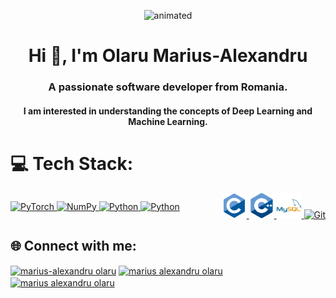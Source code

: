 
<p align="center">
  <img src="https://user-images.githubusercontent.com/116078879/217859308-91cf550b-f186-45d3-adcc-52c72b617ea6.gif" alt="animated" />
</p>

<h1 align="center">Hi 👋, I'm Olaru Marius-Alexandru</h1>
<h3 align="center">A passionate software developer from Romania.</h3>
<h4 align="center"> I am interested in understanding the concepts of Deep Learning and Machine Learning.</h4>

# 💻 Tech Stack:

<div style="display: flex; justify-content: space-between; align-items: center;">
<!--   <div>
    <h4>Experienced:</h4>
  </div> 
-->

  <div>
<!--     <h4>Skillful:</h4> -->
    <a href="https://www.pytorch.org" target="_blank" rel="noreferrer">
      <img src="https://www.vectorlogo.zone/logos/pytorch/pytorch-icon.svg" alt="PyTorch" width="40" height="40"/>
    </a>
    <a href="https://www.numpy.org" target="_blank" rel="noreferrer">
      <img src="https://numpy.org/images/logo.svg" alt="NumPy" width="40" height="40"/>
    </a>
    <a href="https://www.python.org" target="_blank" rel="noreferrer">
      <img src="https://upload.wikimedia.org/wikipedia/commons/thumb/c/c3/Python-logo-notext.svg/800px-Python-logo-notext.svg.png" alt="Python" width="40" height="40"/>
    </a>
    <a href="https://spark.apache.org" target="_blank" rel="noreferrer">
      <img src="https://spark.apache.org/images/spark-logo-rev.svg" alt="Python" width="40" height="40"/>
    </a>
  </div>
    
  <div>
<!--     <h4>Beginner:</h4> -->
    <a href="https://www.cprogramming.com/" target="_blank" rel="noreferrer"> 
      <img src="https://raw.githubusercontent.com/devicons/devicon/master/icons/c/c-original.svg" alt="c" width="40" height="40"/> 
    </a>
    <a href="https://www.w3schools.com/cpp/" target="_blank" rel="noreferrer">
      <img src="https://raw.githubusercontent.com/devicons/devicon/master/icons/cplusplus/cplusplus-original.svg" alt="cplusplus" width="40" height="40"/>
    </a>
    <a href="https://www.mysql.com/" target="_blank" rel="noreferrer">
      <img src="https://raw.githubusercontent.com/devicons/devicon/master/icons/mysql/mysql-original-wordmark.svg" alt="MySQL" width="40" height="40"/>
    </a>
    <a href="https://git-scm.com/" target="_blank" rel="noreferrer">
      <img src="https://git-scm.com/images/logos/downloads/Git-Icon-1788C.svg" alt="Git" width="40" height="40"/>
    </a>
  </div>

</div>

## 🌐 Connect with me:
<p align="left">
<a href="https://linkedin.com/in/marius-alexandru-olaru-390599229" target="blank"><img align="center" src="https://raw.githubusercontent.com/rahuldkjain/github-profile-readme-generator/master/src/images/icons/Social/linked-in-alt.svg" alt="marius-alexandru olaru" height="30" width="40" /></a>
<a href="https://fb.com/profile.php?id=100010019945137" target="blank"><img align="center" src="https://raw.githubusercontent.com/rahuldkjain/github-profile-readme-generator/master/src/images/icons/Social/facebook.svg" alt="marius alexandru olaru" height="30" width="40" /></a>
<a href="https://www.kaggle.com/mariusalexandruolaru" target="blank"><img align="center" src="https://www.kaggle.com/static/images/site-logo.svg" alt="marius alexandru olaru" height="30" width="40" /></a>
</p>

